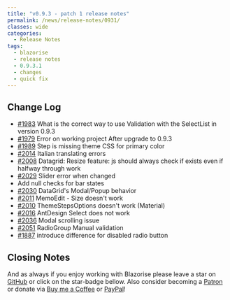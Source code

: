 ```yaml
---
title: "v0.9.3 - patch 1 release notes"
permalink: /news/release-notes/0931/
classes: wide
categories:
  - Release Notes
tags:
  - blazorise
  - release notes
  - 0.9.3.1
  - changes
  - quick fix
---
```


## Change Log

- [#1983](https://github.com/Megabit/Blazorise/issues/1983) What is the correct way to use Validation with the SelectList in version 0.9.3
- [#1979](https://github.com/Megabit/Blazorise/issues/1979) Error on working project After upgrade to 0.9.3
- [#1989](https://github.com/Megabit/Blazorise/issues/1989) Step is missing theme CSS for primary color
- [#2014](https://github.com/Megabit/Blazorise/issues/2014) Italian translating errors
- [#2008](https://github.com/Megabit/Blazorise/issues/2008) Datagrid: Resize feature: js should always check if exists even if halfway through work
- [#2029](https://github.com/Megabit/Blazorise/issues/2029) Slider error when changed
- Add null checks for bar states
- [#2030](https://github.com/Megabit/Blazorise/issues/2030) DataGrid's Modal/Popup behavior
- [#2011](https://github.com/Megabit/Blazorise/issues/2011) MemoEdit - Size doesn't work
- [#2010](https://github.com/Megabit/Blazorise/issues/2010) ThemeStepsOptions doesn't work (Material)
- [#2016](https://github.com/Megabit/Blazorise/issues/2016) AntDesign Select does not work
- [#2036](https://github.com/Megabit/Blazorise/issues/2036) Modal scrolling issue
- [#2051](https://github.com/Megabit/Blazorise/issues/2051) RadioGroup Manual validation
- [#1887](https://github.com/Megabit/Blazorise/issues/1887) introduce difference for disabled radio button

## Closing Notes

And as always if you enjoy working with Blazorise please leave a star on [GitHub](https://github.com/Megabit/Blazorise) or click on the star-badge bellow. Also consider becoming a [Patron](https://www.patreon.com/mladenmacanovic) or donate via [Buy me a Coffee](https://www.buymeacoffee.com/mladenmacanovic) or [PayPal](https://www.paypal.me/mladenmacanovic)!